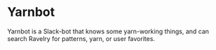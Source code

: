 Yarnbot
=======

Yarnbot is a Slack-bot that knows some yarn-working things, and can search
Ravelry for patterns, yarn, or user favorites.

